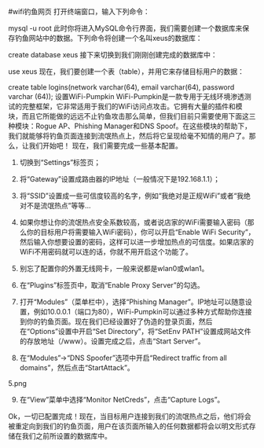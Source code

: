 #wifi钓鱼网页
打开终端窗口，输入下列命令：

mysql -u root
此时你将进入MySQL命令行界面，我们需要创建一个数据库来保存钓鱼网站中的数据。下列命令将创建一个名叫xeus的数据库：

create database xeus
接下来切换到我们刚刚创建完成的数据库中：

use xeus
现在，我们要创建一个表（table），并用它来存储目标用户的数据：

create table logins(network varchar(64), email varchar(64), password varchar (64));
设置WiFi-Pumpkin
WiFi-Pumpkin是一款专用于无线环境渗透测试的完整框架，它非常适用于我们的WiFi访问点攻击。它拥有大量的插件和模块，而且它所能做的远远不止钓鱼攻击那么简单，但我们目前只需要使用下面这三种模块：Rogue AP、Phishing Manager和DNS Spoof。在这些模块的帮助下，我们就能够将钓鱼页面连接到流氓热点上，然后将它呈现给毫不知情的用户了。那么，让我们开始吧！
现在，我们需要完成一些基本配置。

1.   切换到“Settings”标签页；

2.   将“Gateway”设置成路由器的IP地址（一般情况下是192.168.1.1）；

3.   将“SSID”设置成一些可信度较高的名字，例如“我绝对是正规WiFi”或者“我绝对不是流氓热点”等等…

4.   如果你想让你的流氓热点安全系数较高，或者说店家的WiFi需要输入密码（那么你的目标用户将需要输入WiFi密码），你可以开启“Enable WiFi Security”，然后输入你想要设置的密码，这样可以进一步增加热点的可信度。如果店家的WiFi不用密码就可以连的话，你就不用开启这个功能了。

5.   别忘了配置你的外置无线网卡，一般来说都是wlan0或wlan1。

6.   在“Plugins”标签页中，取消“Enable Proxy Server”的勾选。

7.   打开“Modules”（菜单栏中），选择“Phishing Manager”。IP地址可以随意设置，例如10.0.0.1（端口为80），WiFi-Pumpkin可以通过多种方式帮助你连接到你的钓鱼页面。现在我们已经设置好了伪造的登录页面，然后在“Options”设置中开启“Set Directory”，将“SetEnv PATH”设置成网站文件的存放地址（/www）。设置完成之后，点击“Start Server”。

8.   在“Modules”->“DNS Spoofer”选项中开启“Redirect traffic from all domains”，然后点击“StartAttack”。

5.png

9.   在“View”菜单中选择“Monitor NetCreds”，点击“Capture Logs”。

Ok，一切已配置完成！现在，当目标用户连接到我们的流氓热点之后，他们将会被重定向到我们的钓鱼页面，用户在该页面所输入的任何数据都将会以明文形式存储在我们之前所设置的数据库中。
